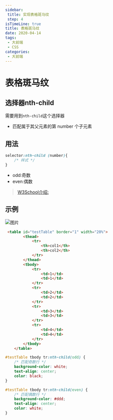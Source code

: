 ```yaml
---
sidebar:
 title: 实现表格斑马纹
 step: 4
isTimeLine: true
title: 表格斑马纹
date: 2020-04-14
tags:
 - 大前端
 - CSS
categories:
 - 大前端
---
```

# 表格斑马纹
## 选择器nth-child
需要用到``nth-child``这个选择器

* 匹配属于其父元素的第 number 个子元素

## 用法
```css
selector:nth-child (number){
    /* 样式 */
}
```
* odd:奇数
* even:偶数
>[W3School介绍:](http://www.w3school.com.cn/cssref/selector_nth-child.asp)

## 示例
![图片](https://img.cdn.sugarat.top/mdImg/MTU4MjExOTgzMDUzMA==582119830530)
```html
 <table id="testTable" border="1" width="20%">
        <thead>
            <tr>
                <th>col1</th>
                <th>col2</th>
            </tr>
        </thead>
        <tbody>
            <tr>
                <td>1</td>
                <td>1</td>
            </tr>
            <tr>
                <td>2</td>
                <td>2</td>
            </tr>
            <tr>
                <td>3</td>
                <td>3</td>
            </tr>
            <tr>
                <td>4</td>
                <td>4</td>
            </tr>
        </tbody>
    </table>
```

```css
#testTable tbody tr:nth-child(odd) {
    /* 匹配奇数行 */
    background-color: white;
    text-align: center;
    color: black;
}

#testTable tbody tr:nth-child(even) {
    /* 匹配偶数行 */
    background-color: #ddd;
    text-align: center;
    color: white;
}
```
